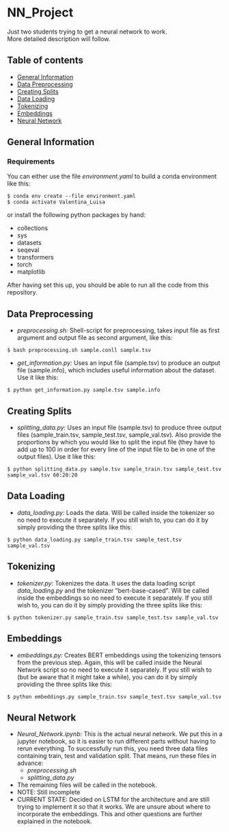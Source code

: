 # NN_Project
Just two students trying to get a neural network to work.<br>
More detailed description will follow.

## Table of contents
* [General Information](#general-information)
* [Data Preprocessing](#data-preprocessing)
* [Creating Splits](#creating-splits)
* [Data Loading](#data-loading)
* [Tokenizing](#tokenizing)
* [Embeddings](#embeddings)
* [Neural Network](#neural-network)

## General Information
### Requirements
You can either use the file *environment.yaml* to build a conda environment like this:
```
$ conda env create --file environment.yaml
$ conda activate Valentina_Luisa
```
or install the following python packages by hand:
* collections
* sys
* datasets
* seqeval
* transformers
* torch
* matplotlib

After having set this up, you should be able to run all the code from this repository.

## Data Preprocessing
* *preprocessing.sh:* Shell-script for preprocessing, takes input file as first argument and output file as second argument, like this:
```
$ bash preprocessing.sh sample.conll sample.tsv
```
* *get_information.py:* Uses an input file (sample.tsv) to produce an output file (sample.info), which includes useful information about the dataset.
Use it like this:
```
$ python get_information.py sample.tsv sample.info
```

## Creating Splits
* *splitting_data.py:* Uses an input file (sample.tsv) to produce three output files (sample_train.tsv, sample_test.tsv, sample_val.tsv).
Also provide the proportions by which you would like to split the input file (they have to add up to 100 in order for every line of the input file to be in one of the output files).
Use it like this:
```
$ python splitting_data.py sample.tsv sample_train.tsv sample_test.tsv sample_val.tsv 60:20:20
```


## Data Loading
* *data_loading.py:* Loads the data. Will be called inside the tokenizer so no need to execute it separately.
If you still wish to, you can do it by simply providing the three splits like this:
```
$ python data_loading.py sample_train.tsv sample_test.tsv sample_val.tsv
```

## Tokenizing
* *tokenizer.py:* Tokenizes the data. It uses the data loading script *data_loading.py* and the tokenizer "bert-base-cased".
Will be called inside the embeddings so no need to execute it separately.
If you still wish to, you can do it by simply providing the three splits like this:
```
$ python tokenizer.py sample_train.tsv sample_test.tsv sample_val.tsv
```

## Embeddings
* *embeddings.py:* Creates BERT embeddings using the tokenizing tensors from the previous step.
Again, this will be called inside the Neural Network script so no need to execute it separately.
If you still wish to (but be aware that it might take a while), you can do it by simply providing the three splits like this:
```
$ python embeddings.py sample_train.tsv sample_test.tsv sample_val.tsv
```

## Neural Network
* *Neural_Network.ipynb:* This is the actual neural network.
We put this in a jupyter notebook, so it is easier to run different parts without having to rerun everything.
To successfully run this, you need three data files containing train, test and validation split.
That means, run these files in advance:
  - *preprocessing.sh*
  - *splitting_data.py*
* The remaining files will be called in the notebook.
* NOTE: Still incomplete
* CURRENT STATE: Decided on LSTM for the architecture and are still trying to implement it so that it works.
We are unsure about where to incorporate the embeddings. This and other questions are further explained in the notebook.